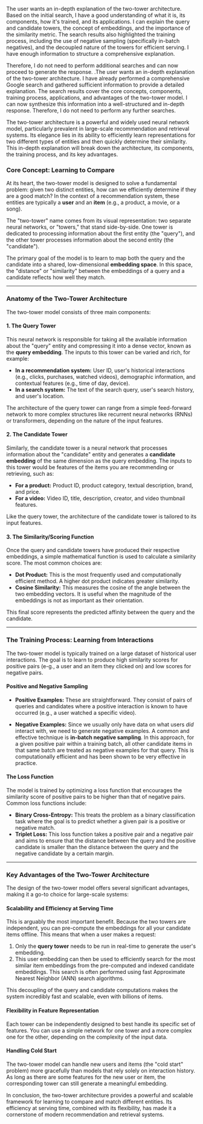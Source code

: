 The user wants an in-depth explanation of the two-tower architecture. Based on the initial search, I have a good understanding of what it is, its components, how it's trained, and its applications. I can explain the query and candidate towers, the concept of embeddings, and the importance of the similarity metric. The search results also highlighted the training process, including the use of negative sampling (specifically in-batch negatives), and the decoupled nature of the towers for efficient serving. I have enough information to structure a comprehensive explanation.

Therefore, I do not need to perform additional searches and can now proceed to generate the response.
.The user wants an in-depth explanation of the two-tower architecture. I have already performed a comprehensive Google search and gathered sufficient information to provide a detailed explanation. The search results cover the core concepts, components, training process, applications, and advantages of the two-tower model. I can now synthesize this information into a well-structured and in-depth response. Therefore, I do not need to perform any further searches.

The two-tower architecture is a powerful and widely used neural network model, particularly prevalent in large-scale recommendation and retrieval systems. Its elegance lies in its ability to efficiently learn representations for two different types of entities and then quickly determine their similarity. This in-depth explanation will break down the architecture, its components, the training process, and its key advantages.

### Core Concept: Learning to Compare

At its heart, the two-tower model is designed to solve a fundamental problem: given two distinct entities, how can we efficiently determine if they are a good match? In the context of a recommendation system, these entities are typically a **user** and an **item** (e.g., a product, a movie, or a song).

The "two-tower" name comes from its visual representation: two separate neural networks, or "towers," that stand side-by-side. One tower is dedicated to processing information about the first entity (the "query"), and the other tower processes information about the second entity (the "candidate").



The primary goal of the model is to learn to map both the query and the candidate into a shared, low-dimensional **embedding space**. In this space, the "distance" or "similarity" between the embeddings of a query and a candidate reflects how well they match.

---

### Anatomy of the Two-Tower Architecture

The two-tower model consists of three main components:

#### 1. The Query Tower

This neural network is responsible for taking all the available information about the "query" entity and compressing it into a dense vector, known as the **query embedding**. The inputs to this tower can be varied and rich, for example:

* **In a recommendation system:** User ID, user's historical interactions (e.g., clicks, purchases, watched videos), demographic information, and contextual features (e.g., time of day, device).
* **In a search system:** The text of the search query, user's search history, and user's location.

The architecture of the query tower can range from a simple feed-forward network to more complex structures like recurrent neural networks (RNNs) or transformers, depending on the nature of the input features.

#### 2. The Candidate Tower

Similarly, the candidate tower is a neural network that processes information about the "candidate" entity and generates a **candidate embedding** of the same dimension as the query embedding. The inputs to this tower would be features of the items you are recommending or retrieving, such as:

* **For a product:** Product ID, product category, textual description, brand, and price.
* **For a video:** Video ID, title, description, creator, and video thumbnail features.

Like the query tower, the architecture of the candidate tower is tailored to its input features.

#### 3. The Similarity/Scoring Function

Once the query and candidate towers have produced their respective embeddings, a simple mathematical function is used to calculate a similarity score. The most common choices are:

* **Dot Product:** This is the most frequently used and computationally efficient method. A higher dot product indicates greater similarity.
* **Cosine Similarity:** This measures the cosine of the angle between the two embedding vectors. It is useful when the magnitude of the embeddings is not as important as their orientation.

This final score represents the predicted affinity between the query and the candidate.

---

### The Training Process: Learning from Interactions

The two-tower model is typically trained on a large dataset of historical user interactions. The goal is to learn to produce high similarity scores for positive pairs (e-g., a user and an item they clicked on) and low scores for negative pairs.

#### Positive and Negative Sampling

* **Positive Examples:** These are straightforward. They consist of pairs of queries and candidates where a positive interaction is known to have occurred (e.g., a user watched a specific video).

* **Negative Examples:** Since we usually only have data on what users *did* interact with, we need to generate negative examples. A common and effective technique is **in-batch negative sampling**. In this approach, for a given positive pair within a training batch, all other candidate items in that same batch are treated as negative examples for that query. This is computationally efficient and has been shown to be very effective in practice.

#### The Loss Function

The model is trained by optimizing a loss function that encourages the similarity score of positive pairs to be higher than that of negative pairs. Common loss functions include:

* **Binary Cross-Entropy:** This treats the problem as a binary classification task where the goal is to predict whether a given pair is a positive or negative match.
* **Triplet Loss:** This loss function takes a positive pair and a negative pair and aims to ensure that the distance between the query and the positive candidate is smaller than the distance between the query and the negative candidate by a certain margin.

---

### Key Advantages of the Two-Tower Architecture

The design of the two-tower model offers several significant advantages, making it a go-to choice for large-scale systems:

#### Scalability and Efficiency at Serving Time

This is arguably the most important benefit. Because the two towers are independent, you can pre-compute the embeddings for all your candidate items offline. This means that when a user makes a request:

1.  Only the **query tower** needs to be run in real-time to generate the user's embedding.
2.  This user embedding can then be used to efficiently search for the most similar item embeddings from the pre-computed and indexed candidate embeddings. This search is often performed using fast Approximate Nearest Neighbor (ANN) search algorithms.

This decoupling of the query and candidate computations makes the system incredibly fast and scalable, even with billions of items.

#### Flexibility in Feature Representation

Each tower can be independently designed to best handle its specific set of features. You can use a simple network for one tower and a more complex one for the other, depending on the complexity of the input data.

#### Handling Cold Start

The two-tower model can handle new users and items (the "cold start" problem) more gracefully than models that rely solely on interaction history. As long as there are some features for the new user or item, the corresponding tower can still generate a meaningful embedding.

In conclusion, the two-tower architecture provides a powerful and scalable framework for learning to compare and match different entities. Its efficiency at serving time, combined with its flexibility, has made it a cornerstone of modern recommendation and retrieval systems.
